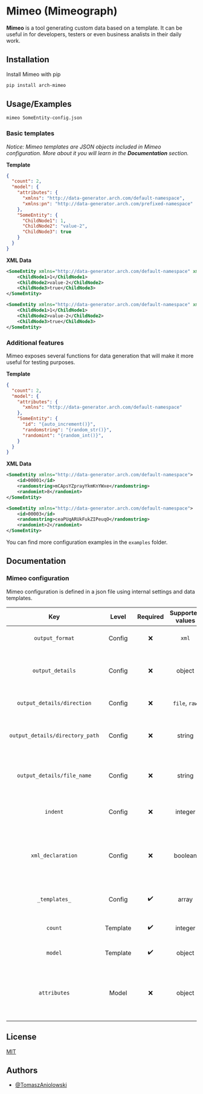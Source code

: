 
# Mimeo (Mimeograph)

**Mimeo** is a tool generating custom data based on a template. It can be useful in for developers, testers or even business analists in their daily work.



## Installation

Install Mimeo with pip

```sh
pip install arch-mimeo
```
    
## Usage/Examples

```sh
mimeo SomeEntity-config.json
```

### Basic templates

*Notice: Mimeo templates are JSON objects included in Mimeo configuration. More about it you will learn in the **Documentation** section.*

**Template**
```json
{
  "count": 2,
  "model": {
    "attributes": {
      "xmlns": "http://data-generator.arch.com/default-namespace",
      "xmlns:pn": "http://data-generator.arch.com/prefixed-namespace"
    },
    "SomeEntity": {
      "ChildNode1": 1,
      "ChildNode2": "value-2",
      "ChildNode3": true
    }
  }
}
```

**XML Data**
```xml
<SomeEntity xmlns="http://data-generator.arch.com/default-namespace" xmlns:pn="http://data-generator.arch.com/prefixed-namespace">
    <ChildNode1>1</ChildNode1>
    <ChildNode2>value-2</ChildNode2>
    <ChildNode3>true</ChildNode3>
</SomeEntity>
```
```xml
<SomeEntity xmlns="http://data-generator.arch.com/default-namespace" xmlns:pn="http://data-generator.arch.com/prefixed-namespace">
    <ChildNode1>1</ChildNode1>
    <ChildNode2>value-2</ChildNode2>
    <ChildNode3>true</ChildNode3>
</SomeEntity>
```

### Additional features

Mimeo exposes several functions for data generation that will make it more useful for testing purposes.

**Template**
```json
{
  "count": 2,
  "model": {
    "attributes": {
      "xmlns": "http://data-generator.arch.com/default-namespace"
    },
    "SomeEntity": {
      "id": "{auto_increment()}",
      "randomstring": "{random_str()}",
      "randomint": "{random_int()}",
    }
  }
}
```

**XML Data**
```xml
<SomeEntity xmlns="http://data-generator.arch.com/default-namespace">
    <id>00001</id>
    <randomstring>mCApsYZprayYkmKnYWxe</randomstring>
    <randomint>8</randomint>
</SomeEntity>
```
```xml
<SomeEntity xmlns="http://data-generator.arch.com/default-namespace">
    <id>00003</id>
    <randomstring>ceaPUqARUkFukZIPeuqO</randomstring>
    <randomint>2</randomint>
</SomeEntity>
```

You can find more configuration examples in the `examples` folder.
## Documentation

### Mimeo configuration

Mimeo configuration is defined in a json file using internal settings and data templates.

|               Key               |  Level   |      Required      | Supported values |    Default     | Description                                                              |
|:-------------------------------:|:--------:|:------------------:|:----------------:|:--------------:|--------------------------------------------------------------------------|
|         `output_format`         |  Config  |        :x:         |      `xml`       |     `xml`      | Defines output data format                                               |
|        `output_details`         |  Config  |        :x:         |      object      |      ---       | Defines output details on how it will be consumed                        |
|   `output_details/direction`    |  Config  |        :x:         |  `file`, `raw`   |     `file`     | Defines how output will be consumed                                      |
| `output_details/directory_path` |  Config  |        :x:         |      string      | `mimeo-output` | For `file` direction - defines an output directory                       |
|   `output_details/file_name`    |  Config  |        :x:         |      string      | `mimeo-output` | For `file` direction - defines an output file name                       |
|            `indent`             |  Config  |        :x:         |     integer      |     `null`     | Defines indent applied in output data                                    |
|        `xml_declaration`        |  Config  |        :x:         |     boolean      |    `false`     | Indicates whether an xml declaration should be added to output data      |
|          `_templates_`          |  Config  | :heavy_check_mark: |      array       |      ---       | Stores templates for data generation                                     |
|             `count`             | Template | :heavy_check_mark: |     integer      |      ---       | Indicates number of copies                                               |
|             `model`             | Template | :heavy_check_mark: |      object      |      ---       | Defines data template to be copied                                       |
|          `attributes`           |  Model   |        :x:         |      object      |      ---       | Defines attributes applied on the root node (mostly used for namespaces) |


## License

[MIT](https://choosealicense.com/licenses/mit/)


## Authors

- [@TomaszAniolowski](https://www.github.com/TomaszAniolowski)


